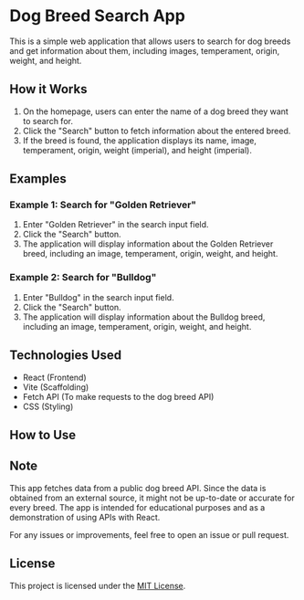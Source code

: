 # Dog Breed Search App

This is a simple web application that allows users to search for dog breeds and get information about them, including images, temperament, origin, weight, and height.

## How it Works

1. On the homepage, users can enter the name of a dog breed they want to search for.
2. Click the "Search" button to fetch information about the entered breed.
3. If the breed is found, the application displays its name, image, temperament, origin, weight (imperial), and height (imperial).

## Examples

### Example 1: Search for "Golden Retriever"

1. Enter "Golden Retriever" in the search input field.
2. Click the "Search" button.
3. The application will display information about the Golden Retriever breed, including an image, temperament, origin, weight, and height.

### Example 2: Search for "Bulldog"

1. Enter "Bulldog" in the search input field.
2. Click the "Search" button.
3. The application will display information about the Bulldog breed, including an image, temperament, origin, weight, and height.

## Technologies Used

- React (Frontend)
- Vite (Scaffolding)
- Fetch API (To make requests to the dog breed API)
- CSS (Styling)

## How to Use

## Note

This app fetches data from a public dog breed API. Since the data is obtained from an external source, it might not be up-to-date or accurate for every breed. The app is intended for educational purposes and as a demonstration of using APIs with React.

For any issues or improvements, feel free to open an issue or pull request.

## License

This project is licensed under the [MIT License](LICENSE).
